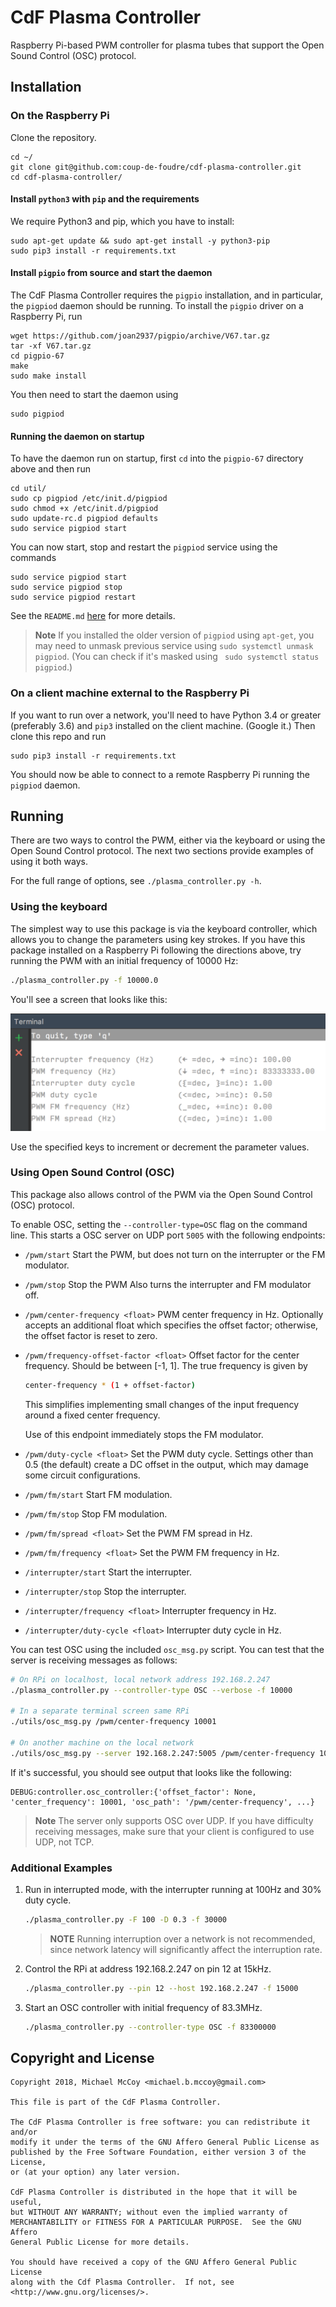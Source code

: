 # CdF Plasma Controller

Raspberry Pi-based PWM controller for plasma tubes that support
the Open Sound Control (OSC) protocol.


## Installation


### On the Raspberry Pi

Clone the repository.

```
cd ~/
git clone git@github.com:coup-de-foudre/cdf-plasma-controller.git
cd cdf-plasma-controller/
```


#### Install `python3` with `pip` and the requirements

We require Python3 and pip, which you have to install:

```
sudo apt-get update && sudo apt-get install -y python3-pip
sudo pip3 install -r requirements.txt
```

#### Install `pigpio` from source and start the daemon

The CdF Plasma Controller requires the `pigpio` installation, and in particular,
the `pigpiod` daemon should be running. To install the `pigpio` driver on a 
Raspberry Pi, run

```
wget https://github.com/joan2937/pigpio/archive/V67.tar.gz
tar -xf V67.tar.gz
cd pigpio-67
make
sudo make install
```

You then need to start the daemon using

```
sudo pigpiod
```

#### Running the daemon on startup

To have the daemon run on startup, first `cd` into the `pigpio-67` directory
above and then run

```
cd util/
sudo cp pigpiod /etc/init.d/pigpiod
sudo chmod +x /etc/init.d/pigpiod
sudo update-rc.d pigpiod defaults
sudo service pigpiod start
```

You can now start, stop and restart the `pigpiod` service using the commands

```
sudo service pigpiod start
sudo service pigpiod stop
sudo service pigpiod restart
```

See the `README.md` [here](https://github.com/joan2937/pigpio/tree/master/util)
for more details. 

> **Note** If you installed the older version of `pigpiod` using `apt-get`,
> you may need to unmask previous service using `sudo systemctl unmask pigpiod`.
> (You can check if it's masked using ` sudo systemctl status pigpiod`.)


### On a client machine external to the Raspberry Pi

If you want to run over a network, you'll need to have Python 3.4 or greater 
(preferably 3.6) and `pip3` installed on the client machine. (Google it.) Then
clone this repo and run

```
sudo pip3 install -r requirements.txt
```

You should now be able to connect to a remote Raspberry Pi running the
`pigpiod` daemon. 


## Running

There are two ways to control the PWM, either via the keyboard or
using the Open Sound Control protocol. The next two sections
provide examples of using it both ways.

For the full range of options, see `./plasma_controller.py -h`.


### Using the keyboard

The simplest way to use this package is via the keyboard controller,
which allows you to change the parameters using key strokes. If you
have this package installed on a Raspberry Pi following the directions
above, try running the PWM with an initial frequency of 10000 Hz:

```bash
./plasma_controller.py -f 10000.0
```

You'll see a screen that looks like this:

![Keyboard](./doc/keyboard.png)

Use the specified keys to increment or decrement the parameter values.


### Using Open Sound Control (OSC)

This package also allows control of the PWM via the Open Sound Control (OSC)
protocol. 

To enable OSC, setting the `--controller-type=OSC` flag on the command line.
This starts a OSC server on UDP port `5005` with the following endpoints:

  - `/pwm/start`
    Start the PWM, but does not turn on the interrupter or the FM modulator.

  - `/pwm/stop`
    Stop the PWM Also turns the interrupter and FM modulator off.

  - `/pwm/center-frequency <float>`
    PWM center frequency in Hz. Optionally accepts an additional
    float which specifies the offset factor; otherwise, the
    offset factor is reset to zero.
    
  - `/pwm/frequency-offset-factor <float>`
    Offset factor for the center frequency. Should be between [-1, 1].
    The true frequency is given by

    ```bash
    center-frequency * (1 + offset-factor)
    ```

    This simplifies implementing small changes of the input frequency around a 
    fixed center frequency.

    Use of this endpoint immediately stops the FM modulator.

  - `/pwm/duty-cycle <float>`
    Set the PWM duty cycle. Settings other than 0.5 (the default) create a DC 
    offset in the output, which may damage some circuit configurations. 

  - `/pwm/fm/start`
    Start FM modulation.

  - `/pwm/fm/stop`
    Stop FM modulation.

  - `/pwm/fm/spread <float>`
    Set the PWM FM spread in Hz.

  - `/pwm/fm/frequency <float>`
    Set the PWM FM frequency in Hz.

  - `/interrupter/start`
    Start the interrupter.

  - `/interrupter/stop`
    Stop the interrupter.
  
  - `/interrupter/frequency <float>`
    Interrupter frequency in Hz.

  - `/interrupter/duty-cycle <float>`
    Interrupter duty cycle in Hz.

You can test OSC using the included `osc_msg.py` script. You can test that
the server is receiving messages as follows:

```bash
# On RPi on localhost, local network address 192.168.2.247
./plasma_controller.py --controller-type OSC --verbose -f 10000

# In a separate terminal screen same RPi
./utils/osc_msg.py /pwm/center-frequency 10001

# On another machine on the local network
./utils/osc_msg.py --server 192.168.2.247:5005 /pwm/center-frequency 10001
```

If it's successful, you should see output that looks like the following:

```
DEBUG:controller.osc_controller:{'offset_factor': None, 'center_frequency': 10001, 'osc_path': '/pwm/center-frequency', ...}
```

> **Note** The server only supports OSC over UDP. If you have difficulty 
> receiving messages, make sure that your client is configured to use UDP, not
> TCP.


### Additional Examples

1. Run in interrupted mode, with the interrupter running at 100Hz and 30% duty 
cycle.

    ```bash
    ./plasma_controller.py -F 100 -D 0.3 -f 30000
    ```
    > **NOTE** Running interruption over a network is not recommended, since 
    > network latency will significantly affect the interruption rate.

1. Control the RPi at address 192.168.2.247 on pin 12 at 15kHz.

    ```bash
    ./plasma_controller.py --pin 12 --host 192.168.2.247 -f 15000
    ```

1. Start an OSC controller with initial frequency of 83.3MHz.

    ```bash
    ./plasma_controller.py --controller-type OSC -f 83300000
    ```


## Copyright and License

    Copyright 2018, Michael McCoy <michael.b.mccoy@gmail.com>
    
    This file is part of the CdF Plasma Controller.
    
    The CdF Plasma Controller is free software: you can redistribute it and/or 
    modify it under the terms of the GNU Affero General Public License as 
    published by the Free Software Foundation, either version 3 of the License, 
    or (at your option) any later version.
    
    CdF Plasma Controller is distributed in the hope that it will be useful, 
    but WITHOUT ANY WARRANTY; without even the implied warranty of 
    MERCHANTABILITY or FITNESS FOR A PARTICULAR PURPOSE.  See the GNU Affero
    General Public License for more details.
    
    You should have received a copy of the GNU Affero General Public License
    along with the Cdf Plasma Controller.  If not, see 
    <http://www.gnu.org/licenses/>.
